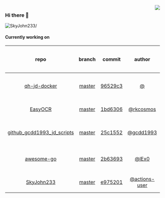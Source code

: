 <img align="right" src="https://github-readme-stats.vercel.app/api?username=SkyJohn233&show_icons=true&hide_title=true&theme=dark" />

### Hi there 👋



<p align="left"> <img src=https://komarev.com/ghpvc/?username=SkyJohn233 alt=SkyJohn233/> </p>


<!--
**yzs981130/yzs981130** is a ✨ _special_ ✨ repository because its `README.md` (this file) appears on your GitHub profile.

Here are some ideas to get you started:

- 🔭 I’m currently working on ...
- 🌱 I’m currently learning ...
- 👯 I’m looking to collaborate on ...
- 🤔 I’m looking for help with ...
- 💬 Ask me about ...
- 📫 How to reach me: ...
- 😄 Pronouns: ...
- ⚡ Fun fact: ...
-->

#### Currently working on


| repo | branch | commit | author | time since last update | language |
|:---:|:---:|:---:|:---:|:---:|:---:|
| [qh-jd-docker](https://github.com/SkyJohn233/qh-jd-docker) | [master](https://github.com/SkyJohn233/qh-jd-docker/tree/master) |[96529c3](https://github.com/SkyJohn233/qh-jd-docker/commit/96529c3d7bbc7748cdba95b8429bcfca3060ebe1) | [@]() |148 hours 26 minutes | ![](https://img.shields.io/badge/language-JavaScript-default.svg?style=flat-square)|
| [EasyOCR](https://github.com/SkyJohn233/EasyOCR) | [master](https://github.com/SkyJohn233/EasyOCR/tree/master) |[1bd6306](https://github.com/SkyJohn233/EasyOCR/commit/1bd6306d949c70dc1460a6d57f10ada05e8fda03) | [@rkcosmos](https://github.com/rkcosmos) |448 hours 2 minutes | ![](https://img.shields.io/badge/language-Python-default.svg?style=flat-square)|
| [github_gcdd1993_jd_scripts](https://github.com/SkyJohn233/github_gcdd1993_jd_scripts) | [master](https://github.com/SkyJohn233/github_gcdd1993_jd_scripts/tree/master) |[25c1552](https://github.com/SkyJohn233/github_gcdd1993_jd_scripts/commit/25c15522946ccadd9d7b0e2ab9d57fde5175bde6) | [@gcdd1993](https://github.com/gcdd1993) |527 hours 46 minutes | ![](https://img.shields.io/badge/language-JavaScript-default.svg?style=flat-square)|
| [awesome-go](https://github.com/SkyJohn233/awesome-go) | [master](https://github.com/SkyJohn233/awesome-go/tree/master) |[2b63693](https://github.com/SkyJohn233/awesome-go/commit/2b63693fde31cf8f4b997d06e5e7d7160975adb6) | [@lEx0](https://github.com/lEx0) |575 hours 50 minutes | ![](https://img.shields.io/badge/language-Go-default.svg?style=flat-square)|
| [SkyJohn233](https://github.com/SkyJohn233/SkyJohn233) | [master](https://github.com/SkyJohn233/SkyJohn233/tree/master) |[e975201](https://github.com/SkyJohn233/SkyJohn233/commit/e975201bfd5f25436cf210b00afccc65fbde920a) | [@actions-user](https://github.com/actions-user) |0 hours 32 minutes | ![](https://img.shields.io/badge/language-Go-default.svg?style=flat-square)|
